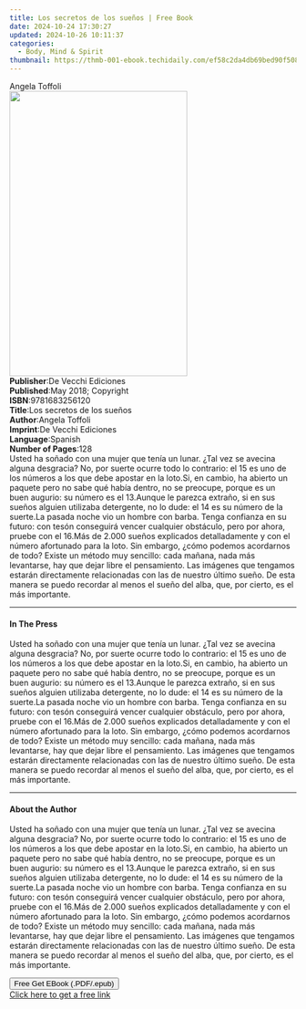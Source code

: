 ```yaml
---
title: Los secretos de los sueños | Free Book
date: 2024-10-24 17:30:27
updated: 2024-10-26 10:11:37
categories:
  - Body, Mind & Spirit
thumbnail: https://thmb-001-ebook.techidaily.com/ef58c2da4db69bed90f508f184aec3fccd2ba21eed9b053fe68f3aa7a4a348eb.jpg
---
```

<main id="book-container">
  <div class="flex flex-col">
    <div class="book-brief flex-1 py-6 px-4 sm:p-6 md:py-10 md:px-8">
      <!-- brief-->
      <div class="book-brief-main">Angela Toffoli</div>
    </div>
    <div
      class="book-meta-info flex-1 grid gap-4 col-start-1 col-end-3 row-start-1 sm:mb-6 sm:grid-cols-4 lg:gap-6 lg:col-start-2 lg:row-end-6 lg:row-span-6 lg:mb-0"
    >
      <div
        class="book-meta-info-left place-content-center mt-4 p-4 text-sm leading-6 col-start-2 col-span-2 dark:text-slate-400"
      >
        <img
          class="w-full h-500 object-cover rounded-lg sm:h-255 sm:col-span-2 lg:col-span-full"
          src="https://img-001-ebook.techidaily.com/0779274c506443fc2c5138803d22f308cdec01e079dfa2ce2057b51a256695b2.jpg"
          alt=""
          width="312"
          height="500"
        />
      </div>
      <div
        class="book-meta-info-right mt-2 col-start-1 row-start-2 col-span-3 self-center"
      >
        <!-- meta data  -->
        <div class="flex flex-col px-4 md:px-8">
          <div class="flex-1">
            <strong>Publisher</strong>:<span class="px-2"
              >De Vecchi Ediciones</span
            >
          </div>
          <div class="flex-1">
            <strong>Published</strong>:<span class="px-2"
              >May 2018; Copyright</span
            >
          </div>
          <div class="flex-1">
            <strong>ISBN</strong>:<span class="px-2">9781683256120</span>
          </div>
          <div class="flex-1">
            <strong>Title</strong>:<span class="px-2"
              >Los secretos de los sueños</span
            >
          </div>
          <div class="flex-1">
            <strong>Author</strong>:<span class="px-2">Angela Toffoli</span>
          </div>
          <div class="flex-1">
            <strong>Imprint</strong>:<span class="px-2"
              >De Vecchi Ediciones</span
            >
          </div>
          <div class="flex-1">
            <strong>Language</strong>:<span class="px-2">Spanish</span>
          </div>
          <div class="flex-1">
            <strong>Number of Pages</strong>:<span class="px-2">128</span>
          </div>
        </div>
      </div>
    </div>
    <div class="book-description flex-1 py-6 px-4 sm:p-6 md:py-10 md:px-8">
      <div class="book-description-main">
        <div accordion-content="" id="description">
          Usted ha soñado con una mujer que tenía un lunar. ¿Tal vez se avecina
          alguna desgracia? No, por suerte ocurre todo lo contrario: el 15 es
          uno de los números a los que debe apostar en la loto.Si, en cambio, ha
          abierto un paquete pero no sabe qué había dentro, no se preocupe,
          porque es un buen augurio: su número es el 13.Aunque le parezca
          extraño, si en sus sueños alguien utilizaba detergente, no lo dude: el
          14 es su número de la suerte.La pasada noche vio un hombre con barba.
          Tenga confianza en su futuro: con tesón conseguirá vencer cualquier
          obstáculo, pero por ahora, pruebe con el 16.Más de 2.000 sueños
          explicados detalladamente y con el número afortunado para la loto. Sin
          embargo, ¿cómo podemos acordarnos de todo? Existe un método muy
          sencillo: cada mañana, nada más levantarse, hay que dejar libre el
          pensamiento. Las imágenes que tengamos estarán directamente
          relacionadas con las de nuestro último sueño. De esta manera se puedo
          recordar al menos el sueño del alba, que, por cierto, es el más
          importante.
        </div>
      </div>
    </div>
    <div class="book-excerpts flex-1 py-6 px-4 sm:p-6 md:py-10 md:px-8">
      <!-- excerpts-->
      <div class="book-excerpts-main">
        <hr />
        <h4 class="placeholder placeholder-heading">
          <span>In The Press</span>
        </h4>
        <p>
          Usted ha soñado con una mujer que tenía un lunar. ¿Tal vez se avecina
          alguna desgracia? No, por suerte ocurre todo lo contrario: el 15 es
          uno de los números a los que debe apostar en la loto.Si, en cambio, ha
          abierto un paquete pero no sabe qué había dentro, no se preocupe,
          porque es un buen augurio: su número es el 13.Aunque le parezca
          extraño, si en sus sueños alguien utilizaba detergente, no lo dude: el
          14 es su número de la suerte.La pasada noche vio un hombre con barba.
          Tenga confianza en su futuro: con tesón conseguirá vencer cualquier
          obstáculo, pero por ahora, pruebe con el 16.Más de 2.000 sueños
          explicados detalladamente y con el número afortunado para la loto. Sin
          embargo, ¿cómo podemos acordarnos de todo? Existe un método muy
          sencillo: cada mañana, nada más levantarse, hay que dejar libre el
          pensamiento. Las imágenes que tengamos estarán directamente
          relacionadas con las de nuestro último sueño. De esta manera se puedo
          recordar al menos el sueño del alba, que, por cierto, es el más
          importante.
        </p>
      </div>
    </div>
    <div class="book-about-author flex-1 py-6 px-4 sm:p-6 md:py-10 md:px-8">
      <!-- about author-->
      <div class="book-main-author-main">
        <hr />
        <h4 class="placeholder placeholder-heading">
          <span>About the Author</span>
        </h4>
        <p>
          Usted ha soñado con una mujer que tenía un lunar. ¿Tal vez se avecina
          alguna desgracia? No, por suerte ocurre todo lo contrario: el 15 es
          uno de los números a los que debe apostar en la loto.Si, en cambio, ha
          abierto un paquete pero no sabe qué había dentro, no se preocupe,
          porque es un buen augurio: su número es el 13.Aunque le parezca
          extraño, si en sus sueños alguien utilizaba detergente, no lo dude: el
          14 es su número de la suerte.La pasada noche vio un hombre con barba.
          Tenga confianza en su futuro: con tesón conseguirá vencer cualquier
          obstáculo, pero por ahora, pruebe con el 16.Más de 2.000 sueños
          explicados detalladamente y con el número afortunado para la loto. Sin
          embargo, ¿cómo podemos acordarnos de todo? Existe un método muy
          sencillo: cada mañana, nada más levantarse, hay que dejar libre el
          pensamiento. Las imágenes que tengamos estarán directamente
          relacionadas con las de nuestro último sueño. De esta manera se puedo
          recordar al menos el sueño del alba, que, por cierto, es el más
          importante.
        </p>
      </div>
    </div>
    <div class="book-free-get flex-1 py-6 px-4 sm:p-6 md:py-10 md:px-8">
      <button
        id="btn-free-get"
        class="bg-blue-500 hover:bg-blue-700 text-white font-bold py-2 px-4 rounded"
      >
        Free Get EBook (.PDF/.epub)
      </button>
      <div id="countdown-display" class="px-2 text-lg mt-2"></div>
      <a
        id="free-link"
        class="hidden bg-blue-500 hover:bg-blue-700 text-white font-bold py-2 px-4 rounded"
        href="https://www.ebooks.com/en-us/book/209824209/los-secretos-de-los-sue-os/angela-toffoli/"
        target="_blank"
        >Click here to get a free link</a
      >
    </div>
    <script>
      let countdownTime = 0;
      let countdownInterval = null;
      document
        .getElementById('btn-free-get')
        .addEventListener('click', startCountdown);
      function startCountdown() {
        countdownTime = new Date().getTime() + 60000 * 3;
        countdownInterval = setInterval(updateCountdown, 1000);
        document.getElementById('btn-free-get').disabled = true;
        document
          .getElementById('btn-free-get')
          .classList.add('bg-gray-500', 'cursor-not-allowed');
      }
      function updateCountdown() {
        let currentTime = new Date().getTime();
        let timeLeft = countdownTime - currentTime;
        let secondsLeft = Math.floor(timeLeft / 1000);
        document.getElementById('countdown-display').innerHTML =
          `Remaining time: ${secondsLeft} seconds.`;
        if (secondsLeft <= 0) {
          clearInterval(countdownInterval);
          document.getElementById('btn-free-get').classList.add('hidden');
          document.getElementById('free-link').classList.remove('hidden');
          document.getElementById('countdown-display').innerHTML = '';
        }
      }
    </script>
  </div>
</main>
